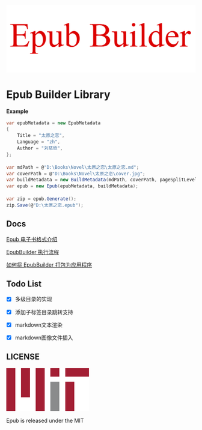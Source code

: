 ![logo](./Docs/Images/logo.png)

# Epub Builder Library

**Example**

```c#
var epubMetadata = new EpubMetadata
{
    Title = "太原之恋",
    Language = "zh",
    Author = "刘慈欣",
};

var mdPath = @"D:\Books\Novel\太原之恋\太原之恋.md";
var coverPath = @"D:\Books\Novel\太原之恋\cover.jpg";
var buildMetadata = new BuildMetadata(mdPath, coverPath, pageSplitLevel:1);
var epub = new Epub(epubMetadata, buildMetadata);

var zip = epub.Generate();
zip.Save(@"D:\太原之恋.epub");
```

## Docs

[Epub 电子书格式介绍](./Docs/Epub电子书格式.md)

[EpubBuilder 执行流程](./Docs/程序执行流程.md)

[如何将 EpubBuilder 打包为应用程序](./Docs/如何构建EpubBuilderCLI.md)

## Todo List

- [x] 多级目录的实现
- [x] 添加子标签目录跳转支持
- [x] markdown文本渲染
- [x] markdown图像文件插入


## LICENSE

![MIT](./Docs/Images/MIT.png)

Epub is released under the MIT